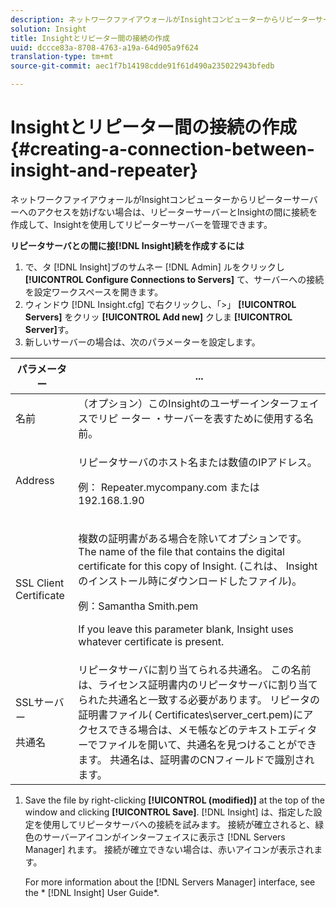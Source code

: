 ```yaml
---
description: ネットワークファイアウォールがInsightコンピューターからリピーターサーバーへのアクセスを妨げない場合は、リピーターサーバーとInsightの間に接続を作成して、Insightを使用してリピーターサーバーを管理できます。
solution: Insight
title: Insightとリピーター間の接続の作成
uuid: dccce83a-8708-4763-a19a-64d905a9f624
translation-type: tm+mt
source-git-commit: aec1f7b14198cdde91f61d490a235022943bfedb

---
```



# Insightとリピーター間の接続の作成{#creating-a-connection-between-insight-and-repeater}

ネットワークファイアウォールがInsightコンピューターからリピーターサーバーへのアクセスを妨げない場合は、リピーターサーバーとInsightの間に接続を作成して、Insightを使用してリピーターサーバーを管理できます。

**リピータサーバとの間に接[!DNL Insight]続を作成するには**

1. で、タ [!DNL Insight]ブのサムネー [!DNL Admin] ルをクリックし **[!UICONTROL Configure Connections to Servers]** て、サーバーへの接続を設定ワークスペースを開きます。
1. ウィンドウ [!DNL Insight.cfg] で右クリックし、「>」 **[!UICONTROL Servers]** をクリッ **[!UICONTROL Add new]** クしま **[!UICONTROL Server]**&#x200B;す。
1. 新しいサーバーの場合は、次のパラメーターを設定します。

<table id="table_DD79587255134B5A888A0F57CF10E5B0"> 
 <thead> 
  <tr> 
   <th colname="col1" class="entry"> パラメーター </th> 
   <th colname="col2" class="entry"> ... </th> 
  </tr> 
 </thead>
 <tbody> 
  <tr> 
   <td colname="col1"> 名前 </td> 
   <td colname="col2">（オプション）このInsightのユーザーインターフェイスでリピ <span class="keyword"> ーター</span> ・サーバーを表すために使用する名前。 </td> 
  </tr> 
  <tr> 
   <td colname="col1"> Address </td> 
   <td colname="col2"> <p>リピータサーバのホスト名または数値のIPアドレス。 </p> <p>例： <span class="filepath"> Repeater.mycompany.com</span> または192.168.1.90 </p> </td> 
  </tr> 
  <tr> 
   <td colname="col1"> SSL Client Certificate </td> 
   <td colname="col2"> <p>複数の証明書がある場合を除いてオプションです。The name of the file that contains the digital certificate for this copy of <span class="keyword"> Insight</span>. (これは、 <span class="keyword"> Insightのインストール時にダウンロードしたファイル</span>)。 </p> <p>例：<span class="filepath">Samantha Smith.pem</span></p> <p>If you leave this parameter blank, <span class="keyword"> Insight</span> uses whatever certificate is present. </p> </td> 
  </tr> 
  <tr> 
   <td colname="col1"> <p>SSLサーバー </p> <p>共通名 </p> </td> 
   <td colname="col2">リピータサーバに割り当てられる共通名。 この名前は、ライセンス証明書内のリピータサーバに割り当てられた共通名と一致する必要があります。 リピータの証明書ファイル(<span class="filepath"> Certificates\server_cert.pem</span>)にアクセスできる場合は、メモ帳などのテキストエディターでファイルを開いて、共通名を見つけることができます。 共通名は、証明書のCNフィールドで識別されます。 </td> 
  </tr> 
 </tbody> 
</table>

1. Save the file by right-clicking **[!UICONTROL (modified)]** at the top of the window and clicking **[!UICONTROL Save]**. [!DNL Insight] は、指定した設定を使用してリピータサーバへの接続を試みます。 接続が確立されると、緑色のサーバーアイコンがインターフェイスに表示さ [!DNL Servers Manager] れます。 接続が確立できない場合は、赤いアイコンが表示されます。

   For more information about the [!DNL Servers Manager] interface, see the * [!DNL Insight] User Guide*.


